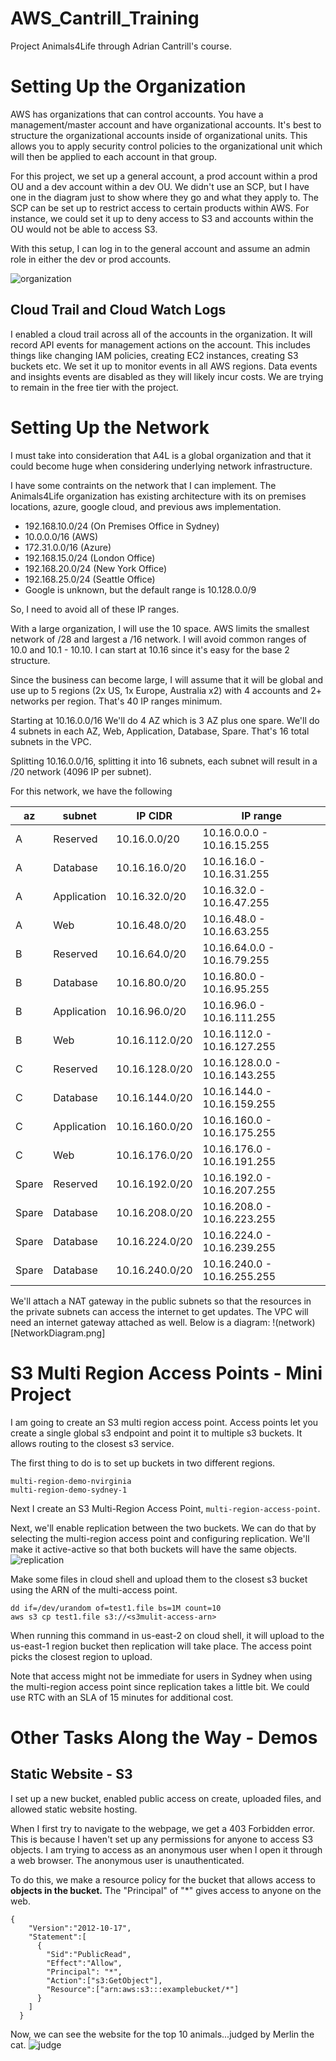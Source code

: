 # AWS_Cantrill_Training
Project Animals4Life through Adrian Cantrill's course.

# Setting Up the Organization
AWS has organizations that can control accounts.  You have a management/master account and have organizational accounts.  It's best to structure the organizational accounts inside of organizational units.  This allows you to apply security control policies to the organizational unit which will then be applied to each account in that group.  

For this project, we set up a general account, a prod account within a prod OU and a dev account within a dev OU.  We didn't use an SCP, but I have one in the diagram just to show where they go and what they apply to.  The SCP can be set up to restrict access to certain products within AWS.  For instance, we could set it up to deny access to S3 and accounts within the OU would not be able to access S3.

With this setup, I can log in to the general account and assume an admin role in either the dev or prod accounts.

![organization](organization.jpg)

## Cloud Trail and Cloud Watch Logs
I enabled a cloud trail across all of the accounts in the organization.  It will record API events for management actions on the account.  This includes things like changing IAM policies, creating EC2 instances, creating S3 buckets etc.  We set it up to monitor events in all AWS regions.  Data events and insights events are disabled as they will likely incur costs.  We are trying to remain in the free tier with the project.

# Setting Up the Network

I must take into consideration that A4L is a global organization and that it could become huge when considering underlying network infrastructure. 

I have some contraints on the network that I can implement.  The Animals4Life organization has existing architecture with its on premises locations, azure, google cloud, and previous aws implementation.

* 192.168.10.0/24 (On Premises Office in Sydney)
* 10.0.0.0/16 (AWS)
* 172.31.0.0/16 (Azure)
* 192.168.15.0/24 (London Office)
* 192.168.20.0/24 (New York Office)
* 192.168.25.0/24 (Seattle Office)
* Google is unknown, but the default range is 10.128.0.0/9

So, I need to avoid all of these IP ranges.

With a large organization, I will use the 10 space.  AWS limits the smallest network of /28 and largest a /16 network.  I will avoid common ranges of 10.0 and 10.1 - 10.10.  I can start at 10.16 since it's easy for the base 2 structure.

Since the business can become large, I will assume that it will be global and use up to 5 regions (2x US, 1x Europe, Australia x2) with 4 accounts and 2+ networks per region. That's 40 IP ranges minimum.

Starting at 10.16.0.0/16
We'll do 4 AZ which is 3 AZ plus one spare. We'll do 4 subnets in each AZ, Web, Application, Database, Spare. That's 16 total subnets in the VPC. 

Splitting 10.16.0.0/16, splitting it into 16 subnets, each subnet will result in a /20 network (4096 IP per subnet).

For this network, we have the following

|az  |subnet|IP CIDR|IP range|
|----|----|---|---|
|A|Reserved    |10.16.0.0/20|10.16.0.0.0 - 10.16.15.255|
|A|Database    |10.16.16.0/20|10.16.16.0 - 10.16.31.255|
|A|Application |10.16.32.0/20|10.16.32.0 - 10.16.47.255|
|A|Web         |10.16.48.0/20|10.16.48.0 - 10.16.63.255|
|B|Reserved    |10.16.64.0/20|10.16.64.0.0 - 10.16.79.255|
|B|Database    |10.16.80.0/20|10.16.80.0 - 10.16.95.255|
|B|Application |10.16.96.0/20|10.16.96.0 - 10.16.111.255|
|B|Web         |10.16.112.0/20|10.16.112.0 - 10.16.127.255|
|C|Reserved    |10.16.128.0/20|10.16.128.0.0 - 10.16.143.255|
|C|Database    |10.16.144.0/20|10.16.144.0 - 10.16.159.255|
|C|Application |10.16.160.0/20|10.16.160.0 - 10.16.175.255|
|C|Web         |10.16.176.0/20|10.16.176.0 - 10.16.191.255|
|Spare|Reserved|10.16.192.0/20|10.16.192.0 - 10.16.207.255|
|Spare|Database|10.16.208.0/20|10.16.208.0 - 10.16.223.255|
|Spare|Database|10.16.224.0/20|10.16.224.0 - 10.16.239.255|
|Spare|Database|10.16.240.0/20|10.16.240.0 - 10.16.255.255|

We'll attach a NAT gateway in the public subnets so that the resources in the private subnets can access the internet to get updates.  The VPC will need an internet gateway attached as well. 
Below is a diagram: 
!(network)[NetworkDiagram.png]

# S3 Multi Region Access Points - Mini Project

I am going to create an S3 multi region access point. Access points let you create a single global s3 endpoint and point it to multiple s3 buckets.  It allows routing to the closest s3 service.

The first thing to do is to set up buckets in two different regions.

```
multi-region-demo-nvirginia
multi-region-demo-sydney-1
```

Next I create an S3 Multi-Region Access Point, `multi-region-access-point`.

Next, we'll enable replication between the two buckets.  We can do that by selecting the multi-region access point and configuring replication.  We'll make it active-active so that both buckets will have the same objects.
![replication](s3replication.png)

Make some files in cloud shell and upload them to the closest s3 bucket using the ARN of the multi-access point.
```
dd if=/dev/urandom of=test1.file bs=1M count=10
aws s3 cp test1.file s3://<s3mulit-access-arn>
```
When running this command in us-east-2 on cloud shell, it will upload to the us-east-1 region bucket then replication will take place.  The access point picks the closest region to upload.

Note that access might not be immediate for users in Sydney when using the multi-region access point since replication takes a little bit.  We could use RTC with an SLA of 15 minutes for additional cost.


# Other Tasks Along the Way - Demos
## Static Website - S3

I set up a new bucket, enabled public access on create, uploaded files, and allowed static website hosting. 

When I first try to navigate to the webpage, we get a 403 Forbidden error.  This is because I haven't set up any permissions for anyone to access S3 objects.  I am trying to access as an anonymous user when I open it through a web browser.  The anonymous user is unauthenticated.

To do this, we make a resource policy for the bucket that allows access to **objects in the bucket.**  The "Principal" of "*" gives access to anyone on the web.
```
{
    "Version":"2012-10-17",
    "Statement":[
      {
        "Sid":"PublicRead",
        "Effect":"Allow",
        "Principal": "*",
        "Action":["s3:GetObject"],
        "Resource":["arn:aws:s3:::examplebucket/*"]
      }
    ]
  }
```
Now, we can see the website for the top 10 animals...judged by Merlin the cat.
![judge](merlin_judge.png)
